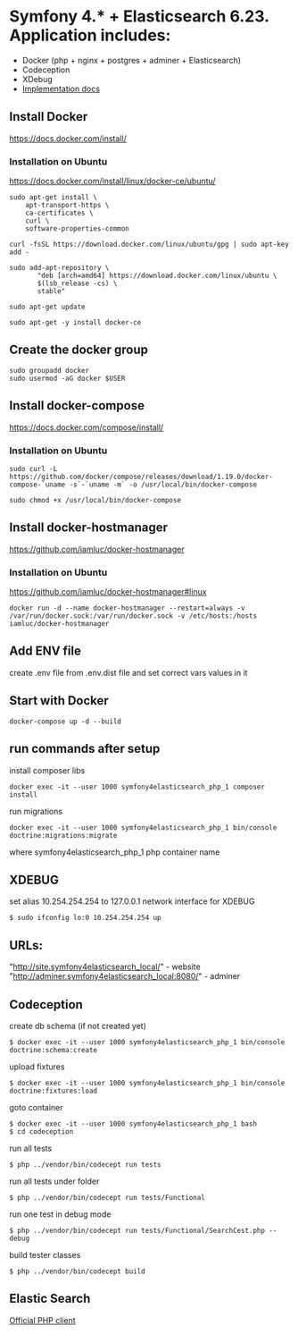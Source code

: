 # Symfony 4.* + Elasticsearch 6.23. Application includes:
- Docker (php + nginx + postgres + adminer + Elasticsearch)
- Codeception 
- XDebug
- [Implementation docs](https://github.com/vavilen84/symfony_4_elastic_search/tree/master/docs/implementation.md)

##  Install Docker 

https://docs.docker.com/install/

### Installation on Ubuntu

https://docs.docker.com/install/linux/docker-ce/ubuntu/

```
sudo apt-get install \
    apt-transport-https \
    ca-certificates \
    curl \
    software-properties-common
```

```
curl -fsSL https://download.docker.com/linux/ubuntu/gpg | sudo apt-key add -
```

```
sudo add-apt-repository \
       "deb [arch=amd64] https://download.docker.com/linux/ubuntu \
       $(lsb_release -cs) \
       stable"
```

```
sudo apt-get update
```

```
sudo apt-get -y install docker-ce
```

## Create the docker group

```
sudo groupadd docker
sudo usermod -aG docker $USER
```

##  Install docker-compose 

https://docs.docker.com/compose/install/

### Installation on Ubuntu

```
sudo curl -L https://github.com/docker/compose/releases/download/1.19.0/docker-compose-`uname -s`-`uname -m` -o /usr/local/bin/docker-compose
```

```
sudo chmod +x /usr/local/bin/docker-compose
```

##  Install docker-hostmanager

https://github.com/iamluc/docker-hostmanager

### Installation on Ubuntu

https://github.com/iamluc/docker-hostmanager#linux

```
docker run -d --name docker-hostmanager --restart=always -v /var/run/docker.sock:/var/run/docker.sock -v /etc/hosts:/hosts iamluc/docker-hostmanager
```

##  Add ENV file

create .env file from .env.dist file and set correct vars values in it


##  Start with Docker

```
docker-compose up -d --build
```

##  run commands after setup


install composer libs
```
docker exec -it --user 1000 symfony4elasticsearch_php_1 composer install
```

run migrations
```
docker exec -it --user 1000 symfony4elasticsearch_php_1 bin/console doctrine:migrations:migrate
```

where symfony4elasticsearch_php_1 php container name

## XDEBUG
set alias 10.254.254.254 to 127.0.0.1 network interface for XDEBUG
```
$ sudo ifconfig lo:0 10.254.254.254 up
```

## URLs:
"http://site.symfony4elasticsearch_local/" - website<br>
"http://adminer.symfony4elasticsearch_local:8080/" - adminer

## Codeception
 
create db schema (if not created yet)
```
$ docker exec -it --user 1000 symfony4elasticsearch_php_1 bin/console doctrine:schema:create 
```

upload fixtures
```
$ docker exec -it --user 1000 symfony4elasticsearch_php_1 bin/console doctrine:fixtures:load 
```

goto container
```
$ docker exec -it --user 1000 symfony4elasticsearch_php_1 bash
$ cd codeception
```
run all tests
```
$ php ../vendor/bin/codecept run tests
```

run all tests under folder
```
$ php ../vendor/bin/codecept run tests/Functional
```

run one test in debug mode
```
$ php ../vendor/bin/codecept run tests/Functional/SearchCest.php --debug
```

build tester classes
```
$ php ../vendor/bin/codecept build
```

## Elastic Search

[Official PHP client](https://www.elastic.co/guide/en/elasticsearch/client/php-api/current/index.html)
